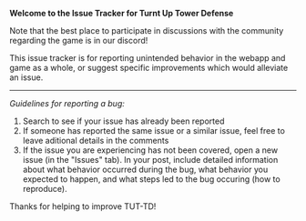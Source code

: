 **Welcome to the Issue Tracker for Turnt Up Tower Defense**

Note that the best place to participate in discussions with the community regarding the game is in our discord!

This issue tracker is for reporting unintended behavior in the webapp and game as a whole, or suggest specific improvements which would alleviate an issue.

___

*Guidelines for reporting a bug:*

1. Search to see if your issue has already been reported
2. If someone has reported the same issue or a similar issue, feel free to leave aditional details in the comments
3. If the issue you are experiencing has not been covered, open a new issue (in the "Issues" tab).  In your post, include detailed information about what behavior occurred during the bug, what behavior you expected to happen, and what steps led to the bug occuring (how to reproduce).

Thanks for helping to improve TUT-TD!
